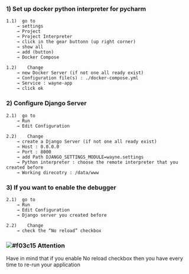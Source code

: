 ### 1) Set up docker python interpreter for pycharm
```
1.1)  go to 
	→ settings 
	→ Project 
	→ Project Interpreter
	→ click in the gear buttonn (up right corner)
	→ show all
	→ add (button)
	→ Docker Compose
```
```
1.2)	Change
	→ new Docker Server (if not one all ready exist)
	→ Configuration file(s) : ./docker-compose.yml
	→ Service : wayne-app
	→ click ok 
```
### 2) Configure Django Server
```
2.1)  go to 
	→ Run 
	→ Edit Configuration
```
```
2.2)	Change
	→ create a Django Server (if not one all ready exist)
	→ Host : 0.0.0.0
	→ Port : 8000
	→ add Path DJANGO_SETTINGS_MODULE=wayne.settings
	→ Python interpreter : choose the remote interpreter that you created before 
	→ Working direcotry : /data/www
```

### 3) If you want to enable the debugger
```
2.1)  go to 
	→ Run 
	→ Edit Configuration
	→ Django server you created before
```
```
2.2)	Change
	→ check the “No reload” checkbox

```
### ![#f03c15](https://placehold.it/15/f03c15/000000?text=+) Attention
Have in mind that if you enable No reload checkbox then you have every time to re-run your
application
